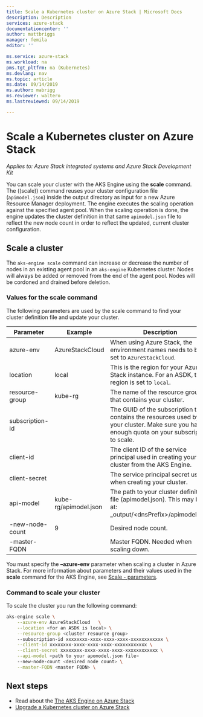 ```yaml
---
title: Scale a Kubernetes cluster on Azure Stack | Microsoft Docs
description: Description
services: azure-stack
documentationcenter: ''
author: mattbriggs
manager: femila
editor: ''

ms.service: azure-stack
ms.workload: na
pms.tgt_pltfrm: na (Kubernetes)
ms.devlang: nav
ms.topic: article
ms.date: 09/14/2019
ms.author: mabrigg
ms.reviewer: waltero
ms.lastreviewed: 09/14/2019

---
```


# Scale a Kubernetes cluster on Azure Stack

*Applies to: Azure Stack integrated systems and Azure Stack Development Kit*

You can scale your cluster with the AKS Engine using the **scale** command. The ((scale)) command reuses your cluster configuration file (`apimodel.json`) inside the output directory as input for a new Azure Resource Manager deployment. The engine executes the scaling operation against the specified agent pool. When the scaling operation is done, the engine updates the cluster definition in that same `apimodel.json` file to reflect the new node count in order to reflect the updated, current cluster configuration.

## Scale a cluster

The `aks-engine scale` command can increase or decrease the number of nodes in an existing agent pool in an `aks-engine` Kubernetes cluster. Nodes will always be added or removed from the end of the agent pool. Nodes will be cordoned and drained before deletion.

### Values for the scale command

The following parameters are used by the scale command to find your cluster definition file and update your cluster.

| Parameter | Example | Description |
| --- | --- | --- | 
| azure-env | AzureStackCloud | When using Azure Stack, the environment names needs to be set to `AzureStackCloud`. | 
| location | local | This is the region for your Azure Stack instance. For an ASDK, the region is set to `local`.  | 
| resource-group | kube-rg | The name of the resource group that contains your cluster. | 
| subscription-id |  | The GUID of the subscription that contains the resources used by your cluster. Make sure you have enough quota on your subscription to scale. | 
| client-id |  | The client ID of the service principal used in creating your cluster from the AKS Engine. | 
| client-secret |  | The service principal secret used when creating your cluster. | 
| api-model | kube-rg/apimodel.json | The path to your cluster definition file (apimodel.json). This may be at:  _output/\<dnsPrefix>/apimodel.json | 
| -new-node-count | 9 | Desired node count. | 
| -master-FQDN |  | Master FQDN. Needed when scaling down. | 

You must specify the **–azure-env** parameter when scaling a cluster in Azure Stack. For more information about parameters and their values used in the **scale** command for the AKS Engine, see [Scale - parameters](https://github.com/Azure/aks-engine/blob/master/docs/topics/scale.md#parameters).

### Command to scale your cluster

To scale the cluster you run the following command:

```bash
aks-engine scale \
    --azure-env AzureStackCloud   \
    --location <for an ASDK is local> \
    --resource-group <cluster resource group>
    --subscription-id xxxxxxxx-xxxx-xxxx-xxxx-xxxxxxxxxxxx \
    --client-id xxxxxxxx-xxxx-xxxx-xxxx-xxxxxxxxxxxx \
    --client-secret xxxxxxxx-xxxx-xxxx-xxxx-xxxxxxxxxxxx \
    --api-model <path to your apomodel.json file>
    --new-node-count <desired node count> \
    --master-FQDN <master FQDN> \
```

## Next steps

- Read about the [The AKS Engine on Azure Stack](azure-stack-kubernetes-aks-engine-overview.md)
- [Upgrade a Kubernetes cluster on Azure Stack](azure-stack-kubernetes-aks-engine-upgrade.md)